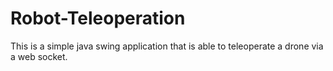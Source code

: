 # Robot-Teleoperation
This is a simple java swing application that is able to teleoperate a drone via a web socket.
